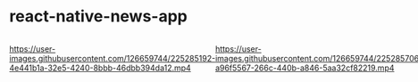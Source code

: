 # react-native-news-app

<div style="display:flex ">

  https://user-images.githubusercontent.com/126659744/225285192-4e441b1a-32e5-4240-8bbb-46dbb394da12.mp4
  
https://user-images.githubusercontent.com/126659744/225285706-a96f5567-266c-440b-a846-5aa32cf82219.mp4  
</div>







